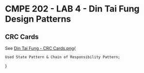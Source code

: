 # CMPE 202 - LAB 4 - Din Tai Fung Design Patterns

## CRC Cards

See [Din Tai Fung - CRC Cards.png](){
    
    Used State Pattern & Chain of Responsibility Pattern;
}
